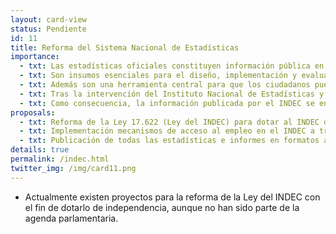 ```yaml
---
layout: card-view
status: Pendiente
id: 11
title: Reforma del Sistema Nacional de Estadísticas
importance:
  - txt: Las estadísticas oficiales constituyen información pública en los términos de la Constitución Nacional y los Tratados Internacionales de Derechos Humanos, y por lo tanto debe ser fiable, clara y accesible.
  - txt: Son insumos esenciales para el diseño, implementación y evaluación de las políticas públicas. 
  - txt: Además son una herramienta central para que los ciudadanos puedan controlar la gestión de sus gobernantes, al evaluar el resultado de las intervenciones estatales.
  - txt: Tras la intervención del Instituto Nacional de Estadísticas y Censos en 2007, se perdieron las garantías de independencia del organismo y las estadísticas públicas perdieron credibilidad. 
  - txt: Como consecuencia, la información publicada por el INDEC se encuentra fuertemente cuestionada. A partir de ello, consultoras privadas han publicado índices y estadísticas alternativas, con información divergente. Esto ha provocado un desconocimiento generalizado sobre cuáles son los índices y estadísticas correctos. 
proposals:
  - txt: Reforma de la Ley 17.622 (Ley del INDEC) para dotar al INDEC de autonomía funcional y  autarquía financiera para fortalecer su independencia.
  - txt: Implementación mecanismos de acceso al empleo en el INDEC a través de concursos públicos de oposición de antecedentes. 
  - txt: Publicación de todas las estadísticas e informes en formatos abiertos, descargables y reutilizables en el sitio web del INDEC.
details: true
permalink: /indec.html
twitter_img: /img/card11.png
---
```


* Actualmente existen proyectos para la reforma de la Ley del INDEC con el fin de dotarlo de independencia, aunque no han sido parte de la agenda parlamentaria. 
